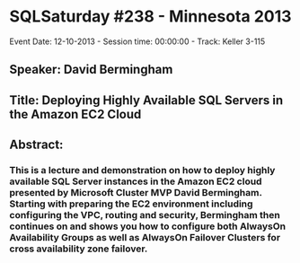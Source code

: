 # SQLSaturday #238 - Minnesota 2013
Event Date: 12-10-2013 - Session time: 00:00:00 - Track: Keller 3-115
## Speaker: David Bermingham
## Title: Deploying Highly Available SQL Servers in the Amazon EC2 Cloud
## Abstract:
### This is a lecture and demonstration on how to deploy highly available SQL Server instances in the Amazon EC2 cloud presented by Microsoft Cluster MVP David Bermingham.  Starting with preparing the EC2 environment including configuring  the VPC, routing and security, Bermingham then continues on and shows you how to configure both AlwaysOn Availability Groups as well as AlwaysOn Failover Clusters for cross availability zone failover.
